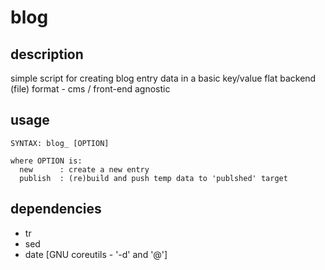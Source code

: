 # blog

## description
simple script for creating blog entry data in a basic key/value flat backend (file) format - cms / front-end agnostic

## usage
```
SYNTAX: blog_ [OPTION]

where OPTION is:
  new      : create a new entry
  publish  : (re)build and push temp data to 'publshed' target
```

## dependencies
- tr
- sed
- date [GNU coreutils - '-d' and '@']
